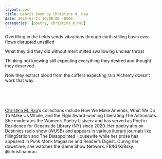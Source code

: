 ```yaml
---
layout: post
title: Debris Boom by Christina M. Rau
date: 2025-03-24 10:00:00 -0000
categories: [poetry, christina_m_rau]
---
```


<div class="poem">
Overtilling in the fields
sends vibrations through
earth stilling basin over
flows disrupted unstilled

What they did they did without
merit stilted swallowing
unclear throat

Thinking not knowing still
expecting everything they
desired and thought
they deserved

Now they extract blood from
the coffers expecting rain
Alchemy doesn’t work
that way
</div>

<br><br>
<br><br>
<a href="http://www.christinamrau.com">Christina M. Rau</a>’s collections include How We Make Amends, What We Do To Make Us Whole, and the Elgin Award-winning Liberating The Astronauts. She moderates the Women’s Poetry Listserv and has served as Poet in Residence for Oceanside Library (NY) since 2020. Her poetry airs on Destinies radio show (WUSB) and appears in various literary journals like fillingStation and The Disappointed Housewife while her prose has appeared in Punk Monk Magazine and Reader’s Digest. During her downtime, she watches the Game Show Network. FB/IG/X/Bsky: @christinamrau 
